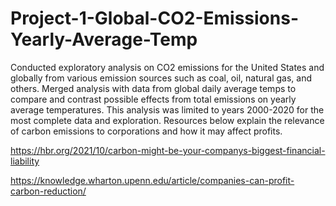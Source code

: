 # Project-1-Global-CO2-Emissions-Yearly-Average-Temp

Conducted exploratory analysis on CO2 emissions for the United States and globally from various emission sources such as coal, oil, natural gas, and others. Merged analysis with data from global daily average temps to compare and contrast possible effects from total emissions on yearly average temperatures. This analysis was limited to years 2000-2020 for the most complete data and exploration. Resources below explain the relevance of carbon emissions to corporations and how it may affect profits. 

https://hbr.org/2021/10/carbon-might-be-your-companys-biggest-financial-liability 

https://knowledge.wharton.upenn.edu/article/companies-can-profit-carbon-reduction/
